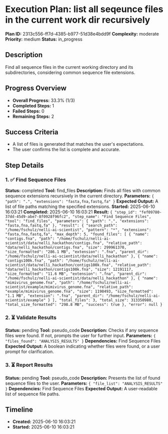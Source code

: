 # Execution Plan: list all seqeunce files in the current work dir recursively

**Plan ID:** 2313c556-ff7d-4385-b977-51d38e4bdd9f
**Complexity:** moderate
**Priority:** medium
**Status:** in_progress

## Description
Find all sequence files in the current working directory and its subdirectories, considering common sequence file extensions.

## Progress Overview
- **Overall Progress:** 33.3% (1/3)
- **Completed Steps:** 1
- **Failed Steps:** 0
- **Remaining Steps:** 2

## Success Criteria
- A list of files is generated that matches the user's expectations.
- The user confirms the list is complete and accurate.

## Step Details

### 1. ✅ Find Sequence Files

**Status:** completed
**Tool:** find_files
**Description:** Finds all files with common sequence extensions recursively in the current directory.
**Parameters:** `{
  "path": ".",
  "extensions": "fasta,fna,fastq,fa"
}`
**Expected Output:** A list of file paths matching the specified extensions.
**Started:** 2025-06-10 16:03:21
**Completed:** 2025-06-10 16:03:21
**Result:** `{
  "step_id": "fef09780-37dd-45d9-abe7-8f0928f96fc2",
  "step_name": "Find Sequence Files",
  "tool": "find_files",
  "parameters": {
    "path": ".",
    "extensions": "fasta,fna,fastq,fa"
  },
  "result": {
    "search_path": "/home/fschulz/nelli-ai-scientist",
    "pattern": "*",
    "extensions": "fasta,fna,fastq,fa",
    "max_depth": 5,
    "found_files": [
      {
        "name": "contigs.fna",
        "path": "/home/fschulz/nelli-ai-scientist/data/nelli_hackathon/contigs.fna",
        "relative_path": "data/nelli_hackathon/contigs.fna",
        "size": 299961370,
        "size_formatted": "286.1 MB",
        "extension": ".fna",
        "parent_dir": "/home/fschulz/nelli-ai-scientist/data/nelli_hackathon"
      },
      {
        "name": "contigs100k.fna",
        "path": "/home/fschulz/nelli-ai-scientist/data/nelli_hackathon/contigs100k.fna",
        "relative_path": "data/nelli_hackathon/contigs100k.fna",
        "size": 12191117,
        "size_formatted": "11.6 MB",
        "extension": ".fna",
        "parent_dir": "/home/fschulz/nelli-ai-scientist/data/nelli_hackathon"
      },
      {
        "name": "mimivirus_genome.fna",
        "path": "/home/fschulz/nelli-ai-scientist/example/mimivirus_genome.fna",
        "relative_path": "example/mimivirus_genome.fna",
        "size": 1198493,
        "size_formatted": "1.1 MB",
        "extension": ".fna",
        "parent_dir": "/home/fschulz/nelli-ai-scientist/example"
      }
    ],
    "total_files": 3,
    "total_size": 313350980,
    "total_size_formatted": "298.8 MB",
    "success": true
  },
  "error": null
}`

### 2. ⏳ Validate Results

**Status:** pending
**Tool:** pseudo_code
**Description:** Checks if any sequence files were found.  If not, prompts the user for further input.
**Parameters:** `{
  "files_found": "ANALYSIS_RESULTS"
}`
**Dependencies:** Find Sequence Files
**Expected Output:** A boolean indicating whether files were found, or a user prompt for clarification.

### 3. ⏳ Report Results

**Status:** pending
**Tool:** pseudo_code
**Description:** Presents the list of found sequence files to the user.
**Parameters:** `{
  "file_list": "ANALYSIS_RESULTS"
}`
**Dependencies:** Find Sequence Files
**Expected Output:** A user-readable list of sequence file paths.


## Timeline

- **Created:** 2025-06-10 16:03:21
- **Started:** 2025-06-10 16:03:21
